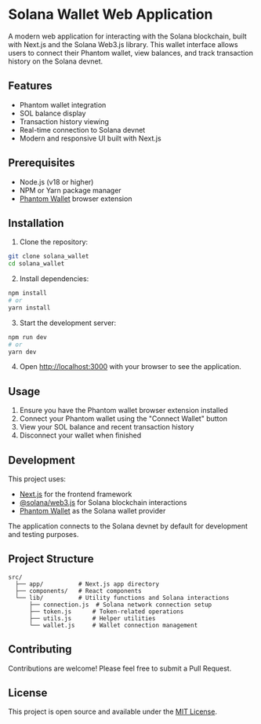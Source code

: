 # Solana Wallet Web Application

A modern web application for interacting with the Solana blockchain, built with Next.js and the Solana Web3.js library. This wallet interface allows users to connect their Phantom wallet, view balances, and track transaction history on the Solana devnet.

## Features

- Phantom wallet integration
- SOL balance display
- Transaction history viewing
- Real-time connection to Solana devnet
- Modern and responsive UI built with Next.js

## Prerequisites

- Node.js (v18 or higher)
- NPM or Yarn package manager
- [Phantom Wallet](https://phantom.app/) browser extension

## Installation

1. Clone the repository:
```bash
git clone solana_wallet
cd solana_wallet
```

2. Install dependencies:
```bash
npm install
# or
yarn install
```

3. Start the development server:
```bash
npm run dev
# or
yarn dev
```

4. Open [http://localhost:3000](http://localhost:3000) with your browser to see the application.

## Usage

1. Ensure you have the Phantom wallet browser extension installed
2. Connect your Phantom wallet using the "Connect Wallet" button
3. View your SOL balance and recent transaction history
4. Disconnect your wallet when finished

## Development

This project uses:
- [Next.js](https://nextjs.org/) for the frontend framework
- [@solana/web3.js](https://solana-labs.github.io/solana-web3.js/) for Solana blockchain interactions
- [Phantom Wallet](https://phantom.app/) as the Solana wallet provider

The application connects to the Solana devnet by default for development and testing purposes.

## Project Structure

```
src/
  ├── app/          # Next.js app directory
  ├── components/   # React components
  └── lib/          # Utility functions and Solana interactions
      ├── connection.js  # Solana network connection setup
      ├── token.js      # Token-related operations
      ├── utils.js      # Helper utilities
      └── wallet.js     # Wallet connection management
```

## Contributing

Contributions are welcome! Please feel free to submit a Pull Request.

## License

This project is open source and available under the [MIT License](LICENSE).

